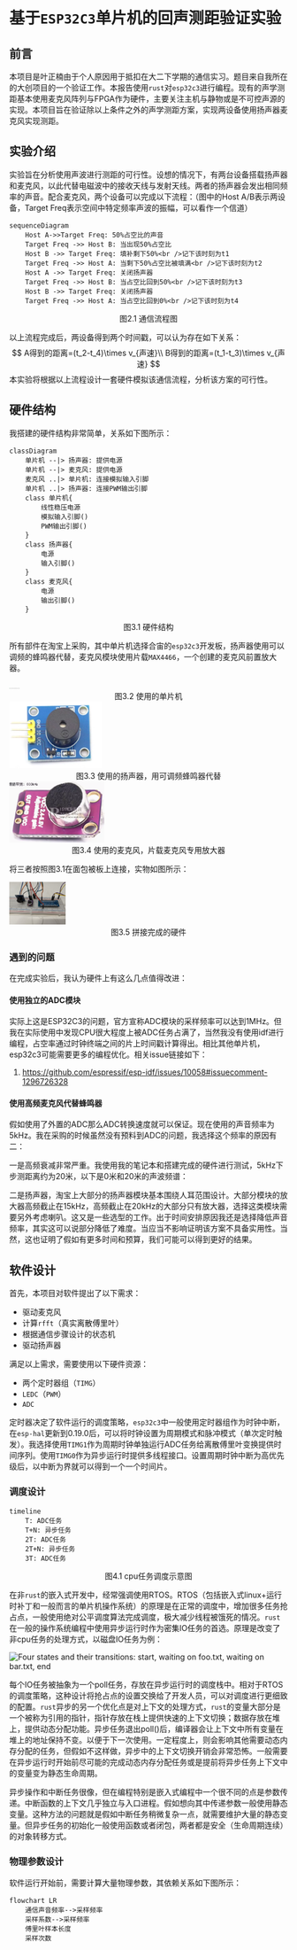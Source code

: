 # 基于`ESP32C3`单片机的回声测距验证实验

## 前言

本项目是叶正楠由于个人原因用于抵扣在大二下学期的通信实习。题目来自我所在的大创项目的一个验证工作。本报告使用`rust`对`esp32c3`进行编程。现有的声学测距基本使用麦克风阵列与FPGA作为硬件，主要关注主机与静物或是不可控声源的实现。本项目旨在验证除以上条件之外的声学测距方案，实现两设备使用扬声器麦克风实现测距。

## 实验介绍

实验旨在分析使用声波进行测距的可行性。设想的情况下，有两台设备搭载扬声器和麦克风，以此代替电磁波中的接收天线与发射天线。两者的扬声器会发出相同频率的声音。配合麦克风，两个设备可以完成以下流程：（图中的Host A/B表示两设备，Target Freq表示空间中特定频率声波的振幅，可以看作一个信道）

```mermaid
sequenceDiagram
    Host A->>Target Freq: 50%占空比的声音
    Target Freq ->> Host B: 当出现50%占空比
    Host B ->> Target Freq: 填补剩下50%<br />记下该时刻为t1
    Target Freq ->> Host A: 当剩下50%占空比被填满<br />记下该时刻为t2
    Host A ->> Target Freq: 关闭扬声器
    Target Freq ->> Host B: 当占空比回到50%<br />记下该时刻为t3
    Host B ->> Target Freq: 关闭扬声器
    Target Freq ->> Host A: 当占空比回到0%<br />记下该时刻为t4

```

<center> 图2.1 通信流程图</center>

以上流程完成后，两设备得到两个时间戳，可以认为存在如下关系：
$$
A得到的距离=(t_2-t_4)\times v_{声速}\\
B得到的距离=(t_1-t_3)\times v_{声速}
$$
本实验将根据以上流程设计一套硬件模拟该通信流程，分析该方案的可行性。

## 硬件结构

我搭建的硬件结构非常简单，关系如下图所示：

```mermaid
classDiagram
    单片机 --|> 扬声器: 提供电源
    单片机 --|> 麦克风: 提供电源
    麦克风 ..|> 单片机: 连接模拟输入引脚
    单片机 ..|> 扬声器: 连接PWM输出引脚
    class 单片机{
    	线性稳压电源
        模拟输入引脚()
        PWM输出引脚()
    }
    class 扬声器{
        电源
        输入引脚()
    }
    class 麦克风{
        电源
        输出引脚()
    }
```

<center>图3.1 硬件结构</center>

所有部件在淘宝上采购，其中单片机选择合宙的`esp32c3`开发板，扬声器使用可以调频的蜂鸣器代替，麦克风模块使用片载`MAX4466`，一个创建的麦克风前置放大器。

<img src="./%E5%9F%BA%E4%BA%8EESP32C3%E5%8D%95%E7%89%87%E6%9C%BA%E7%9A%84%E5%9B%9E%E5%A3%B0%E6%B5%8B%E8%B7%9D%E9%AA%8C%E8%AF%81%E5%AE%9E%E9%AA%8C.assets/PXL_20240804_141154976.RAW-01.MP.COVER~3.jpg" alt="PXL_20240804_141154976.RAW-01.MP.COVER~3" style="zoom: 5.5%;" />

<center>图3.2 使用的单片机</center>

<img src="./%E5%9F%BA%E4%BA%8EESP32C3%E5%8D%95%E7%89%87%E6%9C%BA%E7%9A%84%E5%9B%9E%E5%A3%B0%E6%B5%8B%E8%B7%9D%E9%AA%8C%E8%AF%81%E5%AE%9E%E9%AA%8C.assets/image-20240804222739643.png" alt="image-20240804222739643" style="zoom: 45%;" />

<center>图3.3 使用的扬声器，用可调频蜂鸣器代替</center>

<img src="./%E5%9F%BA%E4%BA%8EESP32C3%E5%8D%95%E7%89%87%E6%9C%BA%E7%9A%84%E5%9B%9E%E5%A3%B0%E6%B5%8B%E8%B7%9D%E9%AA%8C%E8%AF%81%E5%AE%9E%E9%AA%8C.assets/image-20240804223213855.png" alt="image-20240804223213855" style="zoom:33%;" />

<center>图3.4 使用的麦克风，片载麦克风专用放大器</center>

将三者按照图3.1在面包被板上连接，实物如图所示：

<img src="./%E5%9F%BA%E4%BA%8EESP32C3%E5%8D%95%E7%89%87%E6%9C%BA%E7%9A%84%E5%9B%9E%E5%A3%B0%E6%B5%8B%E8%B7%9D%E9%AA%8C%E8%AF%81%E5%AE%9E%E9%AA%8C.assets/PXL_20240804_132752811.RAW-01.COVER.jpg" alt="PXL_20240804_132752811.RAW-01.COVER" style="zoom: 10%;" />

<center>图3.5 拼接完成的硬件</center>

### 遇到的问题

在完成实验后，我认为硬件上有这么几点值得改进：

#### 使用独立的ADC模块

实际上这是ESP32C3的问题，官方宣称ADC模块的采样频率可以达到1MHz。但我在实际使用中发现CPU很大程度上被ADC任务占满了，当然我没有使用idf进行编程，占空率通过时钟终端之间的片上时间戳计算得出。相比其他单片机，esp32c3可能需要更多的编程优化。相关issue链接如下：

1. https://github.com/espressif/esp-idf/issues/10058#issuecomment-1296726328

#### 使用高频麦克风代替蜂鸣器

假如使用了外置的ADC那么ADC转换速度就可以保证。现在使用的声音频率为5kHz。我在采购的时候虽然没有预料到ADC的问题，我选择这个频率的原因有二：

一是高频衰减非常严重。我使用我的笔记本和搭建完成的硬件进行测试，5kHz下步测距离约为20米，以下是0米和20米的声波频谱：

二是扬声器，淘宝上大部分的扬声器模块基本围绕人耳范围设计。大部分模块的放大器高频截止在15kHz，高频截止在20kHz的大部分只有放大器，选择这类模块需要另外考虑喇叭。这又是一些选型的工作。出于时间安排原因我还是选择降低声音频率，其实这可以说部分降低了难度。当应当不影响证明该方案不具备实用性。当然，这也证明了假如有更多时间和预算，我们可能可以得到更好的结果。

## 软件设计

首先，本项目对软件提出了以下需求：

* 驱动麦克风
* 计算`rfft`（真实离散傅里叶）
* 根据通信步骤设计的状态机
* 驱动扬声器

满足以上需求，需要使用以下硬件资源：

* 两个定时器组（`TIMG`）
* `LEDC`（`PWM`）
* `ADC`

定时器决定了软件运行的调度策略，`esp32c3`中一般使用定时器组作为时钟中断，在`esp-hal`更新到0.19.0后，可以将时钟设置为周期模式和脉冲模式（单次定时触发）。我选择使用`TIMG1`作为周期时钟单独运行ADC任务给离散傅里叶变换提供时间序列。使用`TIMG0`作为异步运行时提供多线程接口。设置周期时钟中断为高优先级后，以中断为界就可以得到一个一个时间片。

### 调度设计

```mermaid
timeline 
	T: ADC任务
	T+N: 异步任务
	2T: ADC任务
	2T+N: 异步任务
	3T: ADC任务
```

<center>图4.1 cpu任务调度示意图</center>

在非`rust`的嵌入式开发中，经常强调使用RTOS。RTOS（包括嵌入式linux+运行时补丁和一般而言的单片机操作系统）的原理是在正常的调度中，增加很多任务抢占点，一般使用绝对公平调度算法完成调度，极大减少线程被饿死的情况。`rust`在一般的操作系统编程中使用异步运行时作为密集IO任务的首选。原理是改变了非cpu任务的处理方式，以磁盘IO任务为例：

![Four states and their transitions: start, waiting on foo.txt, waiting on bar.txt, end](https://os.phil-opp.com/async-await/async-state-machine-basic.svg)

 每个IO任务被抽象为一个poll任务，存放在异步运行时的调度栈中。相对于RTOS的调度策略，这种设计将抢占点的设置交换给了开发人员，可以对调度进行更细致的配置。`rust`异步的另一个优化点是对上下文的处理方式，`rust`的变量大部分是一个被称为引用的指针，指针存放在栈上提供快速的上下文切换；数据存放在堆上，提供动态分配功能。异步任务退出poll()后，编译器会让上下文中所有变量在堆上的地址保持不变。以便于下一次使用。一定程度上，则会影响其他需要动态内存分配的任务，但假如不这样做，异步中的上下文切换开销会非常恐怖。一般需要在异步运行时开始前尽可能的完成动态内存分配任务或是提前将异步任务上下文中的变量变为静态生命周期。

异步操作和中断任务很像，但在编程特别是嵌入式编程中一个很不同的点是参数传递。中断函数的上下文几乎独立与入口进程。假如想向其中传递参数一般使用静态变量。这种方法的问题就是假如中断任务稍微复杂一点，就需要维护大量的静态变量。但异步任务的初始化一般使用函数或者闭包，两者都是安全（生命周期连续）的对象转移方式。

### 物理参数设计

软件运行开始前，需要计算大量物理参数，其依赖关系如下图所示：

```mermaid
flowchart LR
    通信声音频率-->采样频率
    采样系数-->采样频率
    傅里叶样本长度
    采样次数


```



